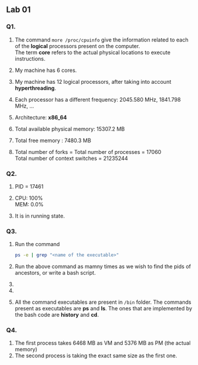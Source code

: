 ## Lab 01

### Q1.
1. The command `more /proc/cpuinfo` give the information related to each of the **logical** processors present on the computer.  
The term **core** refers to the actual physical locations to execute instructions.

2. My machine has 6 cores.

3. My machine has 12 logical processors, after taking into account **hyperthreading**.

4. Each processor has a different frequency: 2045.580 MHz, 1841.798 MHz, ...

5. Architecture: **x86_64**

6. Total available physical memory: 15307.2 MB

7. Total free memory : 7480.3 MB

8. Total number of forks = Total number of processes = 17060  
   Total number of context switches = 21235244


### Q2.

1. PID = 17461

2. CPU: 100%  
   MEM: 0.0%

3. It is in running state.

### Q3.

1. Run the command
    ```bash
    ps -e | grep "<name of the executable>"
    ```

2. Run the above command as mamny times as we wish to find the pids of ancestors, or write a bash script.

3.

4.

5. All the command executables are present in `/bin` folder. 
   The commands present as executables are **ps** and **ls**. The ones that are implemented by the bash code are **history** and **cd**.

### Q4.

1. The first process takes 6468 MB as VM and 5376 MB as PM (the actual memory)
2. The second process is taking the exact same size as the first one.